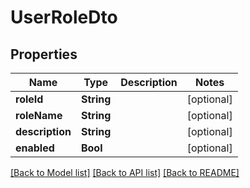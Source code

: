 # UserRoleDto

## Properties
Name | Type | Description | Notes
------------ | ------------- | ------------- | -------------
**roleId** | **String** |  | [optional] 
**roleName** | **String** |  | [optional] 
**description** | **String** |  | [optional] 
**enabled** | **Bool** |  | [optional] 

[[Back to Model list]](../README.md#documentation-for-models) [[Back to API list]](../README.md#documentation-for-api-endpoints) [[Back to README]](../README.md)


